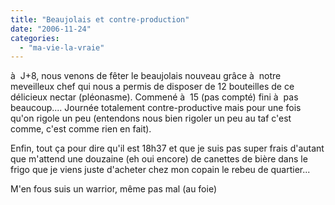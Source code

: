 ```yaml
---
title: "Beaujolais et contre-production"
date: "2006-11-24"
categories: 
  - "ma-vie-la-vraie"
---
```


à  J+8, nous venons de fêter le beaujolais nouveau grâce à  notre meveilleux chef qui nous a permis de disposer de 12 bouteilles de ce délicieux nectar (pléonasme). Commené à  15 (pas compté) fini à  pas beaucoup.... Journée totalement contre-productive mais pour une fois qu'on rigole un peu (entendons nous bien rigoler un peu au taf c'est comme, c'est comme rien en fait).

Enfin, tout ça pour dire qu'il est 18h37 et que je suis pas super frais d'autant que m'attend une douzaine (eh oui encore) de canettes de bière dans le frigo que je viens juste d'acheter chez mon copain le rebeu de quartier...

M'en fous suis un warrior, même pas mal (au foie)
